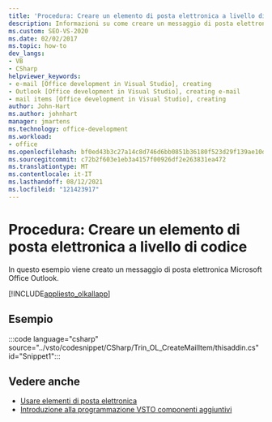 ```yaml
---
title: 'Procedura: Creare un elemento di posta elettronica a livello di codice'
description: Informazioni su come creare un messaggio di posta elettronica in Microsoft Outlook a livello di codice usando Visual Studio.
ms.custom: SEO-VS-2020
ms.date: 02/02/2017
ms.topic: how-to
dev_langs:
- VB
- CSharp
helpviewer_keywords:
- e-mail [Office development in Visual Studio], creating
- Outlook [Office development in Visual Studio], creating e-mail
- mail items [Office development in Visual Studio], creating
author: John-Hart
ms.author: johnhart
manager: jmartens
ms.technology: office-development
ms.workload:
- office
ms.openlocfilehash: bf0ed43b3c27a14c8d746d6bb0851b36180f523d29f139ae10df27383e21f1d8
ms.sourcegitcommit: c72b2f603e1eb3a4157f00926df2e263831ea472
ms.translationtype: MT
ms.contentlocale: it-IT
ms.lasthandoff: 08/12/2021
ms.locfileid: "121423917"
---
```

# <a name="how-to-programmatically-create-an-email-item"></a>Procedura: Creare un elemento di posta elettronica a livello di codice
  In questo esempio viene creato un messaggio di posta elettronica Microsoft Office Outlook.

 [!INCLUDE[appliesto_olkallapp](../vsto/includes/appliesto-olkallapp-md.md)]

## <a name="example"></a>Esempio
 :::code language="csharp" source="../vsto/codesnippet/CSharp/Trin_OL_CreateMailItem/thisaddin.cs" id="Snippet1":::

## <a name="see-also"></a>Vedere anche
- [Usare elementi di posta elettronica](../vsto/working-with-mail-items.md)
- [Introduzione alla programmazione VSTO componenti aggiuntivi](../vsto/getting-started-programming-vsto-add-ins.md)
